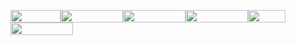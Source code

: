 <img src="https://user-images.githubusercontent.com/69461635/111620189-63c87a00-880c-11eb-9534-c460c8b1e664.png" width="80" height="20" /><img src="https://user-images.githubusercontent.com/69461635/111622112-ccb0f180-880e-11eb-8e11-d9377c8d0e33.png" width="100" height="20"/><img src="https://user-images.githubusercontent.com/69461635/111620093-498e9c00-880c-11eb-9222-ab0c3a9e2f95.png" width="100" height="20"/><img src="https://user-images.githubusercontent.com/69461635/111622198-e3efdf00-880e-11eb-8fda-76ba9618a854.png" width="100" height="20"/><img src="https://user-images.githubusercontent.com/69461635/111620651-03860800-880d-11eb-8614-b093167cef8c.png" width="60" height="20"/><img src="https://user-images.githubusercontent.com/69461635/111622266-f833dc00-880e-11eb-9859-dcdfca7520da.png" width="100" height="20"/>

<!---
Gaurigharat/Gaurigharat is a ✨ special ✨ repository because its `README.md` (this file) appears on your GitHub profile.
You can click the Preview link to take a look at your changes.
--->
